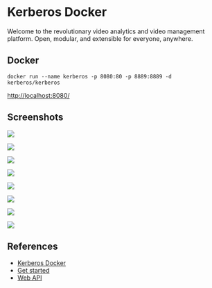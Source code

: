 # Kerberos Docker

Welcome to the revolutionary video analytics and video management platform. Open, modular, and extensible for everyone, anywhere.

## Docker
```
docker run --name kerberos -p 8080:80 -p 8889:8889 -d kerberos/kerberos
```
[http://localhost:8080/](http://localhost:8080/)

## Screenshots
![](https://doc.kerberos.io/opensource/get-started/welcome.png)

![](https://doc.kerberos.io/opensource/get-started/dashboard.png)

![](https://doc.kerberos.io/opensource/get-started/media.png)

![](https://doc.kerberos.io/opensource/get-started/media-detail.png)

![](https://doc.kerberos.io/opensource/get-started/settings.png)

![](https://doc.kerberos.io/opensource/get-started/region-of-interest.png)

![](https://doc.kerberos.io/opensource/get-started/hub-connection.png)

![](https://doc.kerberos.io/opensource/get-started/system.png)

## References
- [Kerberos Docker](https://hub.docker.com/r/kerberos/kerberos)
- [Get started](https://doc.kerberos.io/opensource/get-started/)
- [Web API](https://doc.kerberos.io/opensource/web/#api)